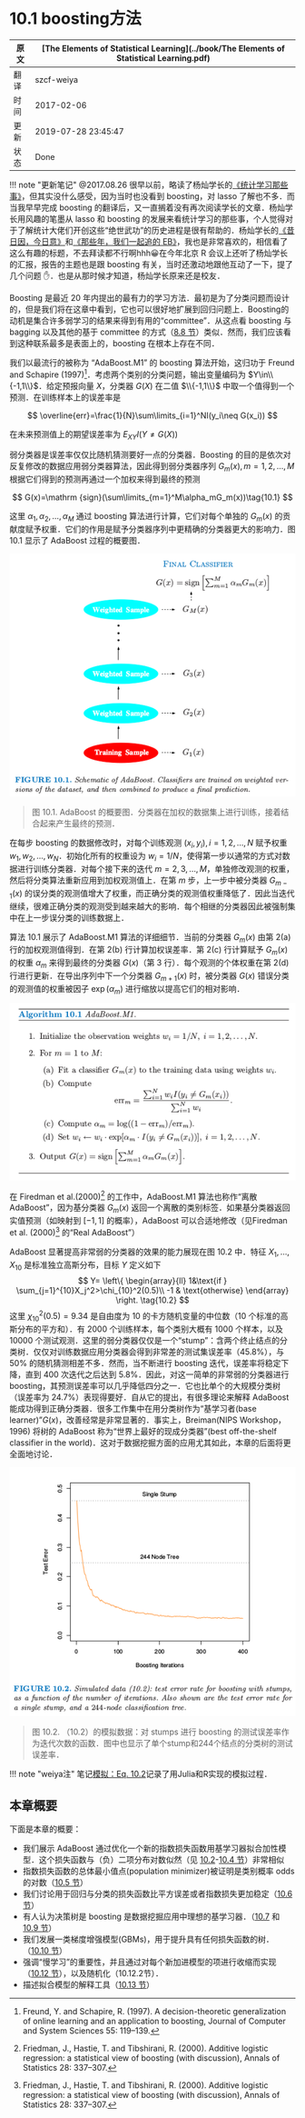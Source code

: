 # 10.1 boosting方法

| 原文   | [The Elements of Statistical Learning](../book/The Elements of Statistical Learning.pdf) |
| ---- | ---------------------------------------- |
| 翻译   | szcf-weiya                               |
| 时间   | 2017-02-06                               |
| 更新   | 2019-07-28 23:45:47|
| 状态 | Done | 

!!! note "更新笔记"
    @2017.08.26 很早以前，略读了杨灿学长的[《统计学习那些事》](https://cosx.org/2011/12/stories-about-statistical-learning/)，但其实没什么感受，因为当时也没看到 boosting，对 lasso 了解也不多．而当我早早完成 boosting 的翻译后，又一直搁着没有再次阅读学长的文章．杨灿学长用风趣的笔墨从 lasso 和 boosting 的发展来看统计学习的那些事，个人觉得对于了解统计大佬们开创这些“绝世武功”的历史进程是很有帮助的．杨灿学长的[《昔日因，今日意》](https://cosx.org/2014/04/lmmandme)和[《那些年，我们一起追的 EB》](https://cosx.org/2012/05/chase-after-eb/)，我也是非常喜欢的，相信看了这么有趣的标题，不去拜读都不行啊hhh:grinning:在今年北京 R 会议上还听了杨灿学长的汇报，报告的主题也是跟 boosting 有关，当时还激动地跟他互动了一下，提了几个问题 :raised_hand:．也是从那时候才知道，杨灿学长原来还是校友．


Boosting 是最近 20 年内提出的最有力的学习方法．最初是为了分类问题而设计的，但是我们将在这章中看到，它也可以很好地扩展到回归问题上．Boosting的动机是集合许多弱学习的结果来得到有用的“committee”．从这点看 boosting 与 bagging 以及其他的基于 committee 的方式（[8.8 节](/08-Model-Inference-and-Averaging/8.8-Model-Averaging-and-Stacking/index.html)）类似．然而，我们应该看到这种联系最多是表面上的，boosting 在根本上存在不同．

我们以最流行的被称为 “AdaBoost.M1” 的 boosting 算法开始，这归功于 Freund and Schapire (1997)[^1]．考虑两个类别的分类问题，输出变量编码为 $Y\in\\{-1,1\\}$．给定预报向量 $X$，分类器 $G(X)$ 在二值 $\\{-1,1\\}$ 中取一个值得到一个预测．在训练样本上的误差率是

$$
\overline{err}=\frac{1}{N}\sum\limits_{i=1}^NI(y_i\neq G(x_i))
$$

在未来预测值上的期望误差率为 $E_{XY}I(Y\neq G(X))$

弱分类器是误差率仅仅比随机猜测要好一点的分类器．Boosting 的目的是依次对反复修改的数据应用弱分类器算法，因此得到弱分类器序列 $G_m(x),m=1,2,\ldots,M$ 根据它们得到的预测再通过一个加权来得到最终的预测

$$
G(x)=\mathrm {sign}(\sum\limits_{m=1}^M\alpha_mG_m(x))\tag{10.1}
$$

这里 $\alpha_1,\alpha_2,\ldots,\alpha_M$ 通过 boosting 算法进行计算，它们对每个单独的 $G_m(x)$ 的贡献度赋予权重．它们的作用是赋予分类器序列中更精确的分类器更大的影响力．图 10.1 显示了 AdaBoost 过程的概要图．

![](../img/10/fig10.1.png)

> 图 10.1. AdaBoost 的概要图．分类器在加权的数据集上进行训练，接着结合起来产生最终的预测．

在每步 boosting 的数据修改时，对每个训练观测 $(x_i,y_i),i=1,2,\ldots,N$ 赋予权重 $w_1,w_2,\ldots,w_N$．初始化所有的权重设为 $w_i=1/N$，使得第一步以通常的方式对数据进行训练分类器．对每个接下来的迭代 $m=2,3,\ldots,M$，单独修改观测的权重，然后将分类算法重新应用到加权观测值上．在第 $m$ 步，上一步中被分类器 $G_{m-1}(x)$ 的误分类的观测值增大了权重，而正确分类的观测值权重降低了．因此当迭代继续，很难正确分类的观测受到越来越大的影响．每个相继的分类器因此被强制集中在上一步误分类的训练数据上．

算法 10.1 展示了 AdaBoost.M1 算法的详细细节．当前的分类器 $G_m(x)$ 由第 2(a) 行的加权观测值得到．在第 2(b) 行计算加权误差率．第 2(c) 行计算赋予 $G_m(x)$ 的权重 $\alpha_m$ 来得到最终的分类器 $G(x)$（第 3 行）．每个观测的个体权重在第 2(d) 行进行更新．在导出序列中下一个分类器 $G_{m+1}(x)$ 时，被分类器 $G(x)$ 错误分类的观测值的权重被因子 $\exp(\alpha_m)$ 进行缩放以提高它们的相对影响．

![](../img/10/alg10.1.png)

在 Firedman et al.(2000)[^2] 的工作中，AdaBoost.M1 算法也称作“离散 AdaBoost”，因为基分类器 $G_m(x)$ 返回一个离散的类别标签．如果基分类器返回实值预测（如映射到 $[-1,1]$ 的概率），AdaBoost 可以合适地修改（见Firedman et al. (2000)[^2] 的“Real AdaBoost”）

AdaBoost 显著提高非常弱的分类器的效果的能力展现在图 10.2 中．特征 $X_1,\ldots,X_{10}$ 是标准独立高斯分布，目标 $Y$ 定义如下
$$
Y=
\left\{
\begin{array}{ll}
1&\text{if } \sum_{j=1}^{10}X_j^2>\chi_{10}^2(0.5)\\
-1 & \text{otherwise}
\end{array}
\right.
\tag{10.2}
$$
这里 $\chi_{10}^2(0.5)=9.34$ 是自由度为 10 的卡方随机变量的中位数（10 个标准的高斯分布的平方和）．有 2000 个训练样本，每个类别大概有 1000 个样本，以及 10000 个测试观测．这里的弱分类器仅仅是一个“stump”：含两个终止结点的分类树．仅仅对训练数据应用分类器会得到非常差的测试集误差率（45.8%），与 50% 的随机猜测相差不多．然而，当不断进行 boosting 迭代，误差率将稳定下降，直到 400 次迭代之后达到 5.8%．因此，对这一简单的非常弱的分类器进行boosting，其预测误差率可以几乎降低四分之一．它也比单个的大规模分类树（误差率为 24.7%）表现得要好．自从它的提出，有很多理论来解释 AdaBoost 能成功得到正确分类器．很多工作集中在用分类树作为“基学习者(base learner)”$G(x)$，改善经常是非常显著的．事实上，Breiman(NIPS Workshop，1996) 将树的 AdaBoost 称为“世界上最好的现成分类器”(best off-the-shelf classifier in the world)．这对于数据挖掘方面的应用尤其如此，本章的后面将更全面地讨论．

![](../img/10/fig10.2.png)

> 图 10.2. （10.2）的模拟数据：对 stumps 进行 boosting 的测试误差率作为迭代次数的函数．图中也显示了单个stump和244个结点的分类树的测试误差率．

!!! note "weiya注"
    笔记[模拟：Eq. 10.2](https://esl.hohoweiya.xyz/notes/boosting/sim-eq-10-2/index.html)记录了用Julia和R实现的模拟过程．

## 本章概要

下面是本章的概要：

- 我们展示 AdaBoost 通过优化一个新的指数损失函数用基学习器拟合加性模型．这个损失函数与（负）二项分布对数似然（见 [10.2](10.2-Boosting-Fits-an-Additive-Model/index.html)-[10.4 节](10.4-Exponential-Loss-and-AdaBoost/index.html)）非常相似
- 指数损失函数的总体最小值点(population minimizer)被证明是类别概率 odds 的对数（[10.5 节](10.5-Why-Exponential-Loss/index.html)）
- 我们讨论用于回归与分类的损失函数比平方误差或者指数损失更加稳定（[10.6 节](10.6-Loss-Functions-and-Robustness/index.html)）
- 有人认为决策树是 boosting 是数据挖掘应用中理想的基学习器．（[10.7](10.7-Off-the-Shelf-Procedures-for-Data-Mining/index.html) 和 [10.9 节](10.9-Boosting-Trees/index.html)）
- 我们发展一类梯度增强模型(GBMs)，用于提升具有任何损失函数的树．（[10.10 节](10.10-Numerical-Optimization-via-Gradient-Boosting/index.html)）
- 强调“慢学习”的重要性，并且通过对每个新加进模型的项进行收缩而实现（[10.12 节](10.12-Regularization/index.html)），以及随机化（10.12.2节）．
- 描述拟合模型的解释工具（[10.13 节](10.13-Interpretation/index.html)）

[^1]: Freund, Y. and Schapire, R. (1997). A decision-theoretic generalization of online learning and an application to boosting, Journal of Computer and System Sciences 55: 119–139.
[^2]: Friedman, J., Hastie, T. and Tibshirani, R. (2000). Additive logistic regression: a statistical view of boosting (with discussion), Annals of Statistics 28: 337–307.